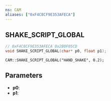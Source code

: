 ```yaml
---
ns: CAM
aliases: ["0xF4C8CF9E353AFECA"]
---
```

## SHAKE_SCRIPT_GLOBAL

```c
// 0xF4C8CF9E353AFECA 0x2B0F05CD
void SHAKE_SCRIPT_GLOBAL(char* p0, float p1);
```

```
CAM::SHAKE_SCRIPT_GLOBAL("HAND_SHAKE", 0.2);
```

## Parameters
* **p0**: 
* **p1**: 

